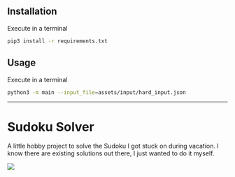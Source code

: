 ## Installation

Execute in a terminal

```bash
pip3 install -r requirements.txt
```

## Usage

Execute in a terminal

```bash
python3 -m main --input_file=assets/input/hard_input.json
```

----

# Sudoku Solver

A little hobby project to solve the Sudoku I got stuck on during vacation. 
I know there are existing solutions out there, I just wanted to do it myself.

![](https://raw.githubusercontent.com/cfpb/open-source-project-template/main/screenshot.png)
